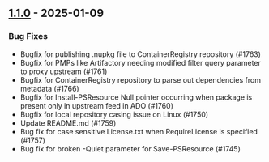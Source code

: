 ## [1.1.0](https://github.com/PowerShell/PSResourceGet/compare/v1.1.0-rc3...v1.1.0) - 2025-01-09

### Bug Fixes

- Bugfix for publishing .nupkg file to ContainerRegistry repository (#1763)
- Bugfix for PMPs like Artifactory needing modified filter query parameter to proxy upstream (#1761)
- Bugfix for ContainerRegistry repository to parse out dependencies from metadata (#1766)
- Bugfix for Install-PSResource Null pointer occurring when package is present only in upstream feed in ADO (#1760)
- Bugfix for local repository casing issue on Linux (#1750)
- Update README.md (#1759)
- Bug fix for case sensitive License.txt when RequireLicense is specified (#1757)
- Bug fix for broken -Quiet parameter for Save-PSResource (#1745)
